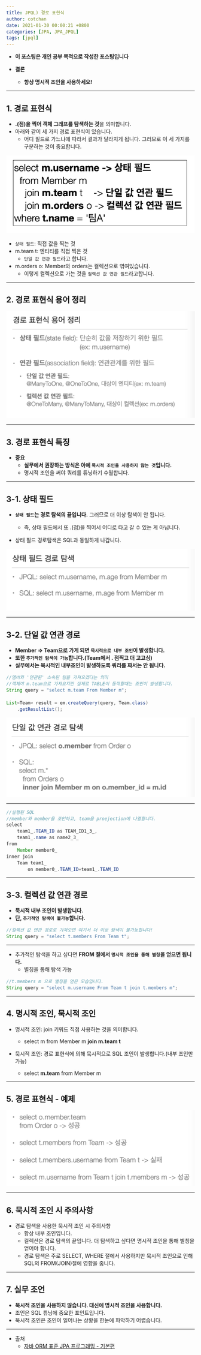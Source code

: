 ```yaml
---
title: JPQL) 경로 표현식
author: cotchan 
date: 2021-01-30 00:00:21 +0800 
categories: [JPA, JPA_JPQL]
tags: [jpql] 
---
```


+ **이 포스팅은 개인 공부 목적으로 작성한 포스팅입니다**

+ **결론**
  + **항상 명시적 조인을 사용하세요!**

---

## 1. 경로 표현식

+ **.(점)을 찍어 객체 그래프를 탐색하는 것**을 의미합니다.
+ 아래와 같이 세 가지 경로 표현식이 있습니다.
  + 어디 필드로 가느냐에 따라서 결과가 달라지게 됩니다. 그러므로 이 세 가지를 구분하는 것이 중요합니다.

![Desktop View](/assets/img/post/jpa/2021-01-31-jpa-jpql-graph-01.png)

+ `상태 필드`: 직접 값을 찍는 것
+ m.team t: 엔티티를 직접 찍은 것
  + `단일 값 연관 필드`라고 합니다.
+ m.orders o: Member와 orders는 컬렉션으로 엮여있습니다.
  + 이렇게 컬렉션으로 가는 것을 `컬렉션 값 연관 필드`라고합니다.

---

## 2. 경로 표현식 용어 정리

![Desktop View](/assets/img/post/jpa/2021-01-31-jpa-jpql-graph-02.png)

---

## 3. 경로 표현식 특징

+ **중요**
  + **실무에서 권장하는 방식은 아예 `묵시적 조인을 사용하지 않는 것`입니다.**
  + 명시적 조인을 써야 쿼리를 튜닝하기 수월합니다.

---

## 3-1. 상태 필드

+ **`상태 필드`는 경로 탐색의 끝입니다.** 그러므로 더 이상 탐색이 안 됩니다.
  + 즉, 상태 필드에서 또 .(점)을 찍어서 어디로 타고 갈 수 있는 게 아닙니다.

+ 상태 필드 경로탐색은 SQL과 동일하게 나갑니다.

![Desktop View](/assets/img/post/jpa/2021-01-31-jpa-jpql-graph-03.png)

---

## 3-2. 단일 값 연관 경로

+ **Member => Team으로 가게 되면 `묵시적으로 내부 조인`이 발생합니다.**
+ **또한 `추가적인 탐색이 가능`합니다.(Team에서 . 점찍고 더 고고싱)**
+ **실무에서는 묵시적인 내부조인이 발생하도록 쿼리를 짜서는 안 됩니다.**

```java
//멤버와 '연관된' 소속된 팀을 가져오겠다는 의미
//객체야 m.team으로 가져오지만 실제로 TABLE이 동작할때는 조인이 발생합니다.
String query = "select m.team From Member m";

List<Team> result = em.createQuery(query, Team.class)
    .getResultList();
```

![Desktop View](/assets/img/post/jpa/2021-01-31-jpa-jpql-graph-04.png)

---

```java
//실행된 SQL
//member와 member을 조인하고, team을 proejection에 나열합니다.
select
    team1_.TEAM_ID as TEAM_ID1_3_,
    team1_.name as name2_3_ 
from
    Member member0_ 
inner join
    Team team1_ 
        on member0_.TEAM_ID=team1_.TEAM_ID
```

---

## 3-3. 컬렉션 값 연관 경로

+ **묵시적 내부 조인이 발생합니다.**
+ **단, `추가적인 탐색이 불가능`합니다.**

```java
//컬렉션 값 연관 경로로 가져오면 여기서 더 이상 탐색이 불가능합니다!
String query = "select t.members From Team t";
```

---

+ 추가적인 탐색을 하고 싶다면 **FROM 절에서 `명시적 조인을 통해 별칭`을 얻으면 됩니다.**
  + 별칭을 통해 탐색 가능

```java
//t.members m 으로 별칭을 얻은 모습입니다.
String query = "select m.username From Team t join t.members m";
```

---

## 4. 명시적 조인, 묵시적 조인

+ 명시적 조인: join 키워드 직접 사용하는 것을 의미합니다.
  + select m from Member m **join m.team t**

+ 묵시적 조인: 경로 표현식에 의해 묵시적으로 SQL 조인이 발생합니다.(내부 조인만 가능)
  + select **m.team** from Member m

---

## 5. 경로 표현식 - 예제

![Desktop View](/assets/img/post/jpa/2021-01-31-jpa-jpql-graph-05.png)

---

## 6. 묵시적 조인 시 주의사항

+ 경로 탐색을 사용한 묵시적 조인 시 주의사항
  + 항상 내부 조인입니다.
  + 컬렉션은 경로 탐색의 끝입니다. 더 탐색하고 싶다면 명시적 조인을 통해 별칭을 얻어야 합니다.
  + 경로 탐색은 주로 SELECT, WHERE 절에서 사용하지만 묵시적 조인으로 인해 SQL의 FROM(JOIN)절에 영향을 줍니다.

---

## 7. 실무 조언

+ **묵시적 조인을 사용하지 않습니다. 대신에 명시적 조인을 사용합니다.**
+ 조인은 SQL 튜닝에 중요한 포인트입니다.
+ 묵시적 조인은 조인이 일어나는 상황을 한눈에 파악하기 어렵습니다.

---

+ 출처
    + [자바 ORM 표준 JPA 프로그래밍 - 기본편](https://www.inflearn.com/course/ORM-JPA-Basic)

